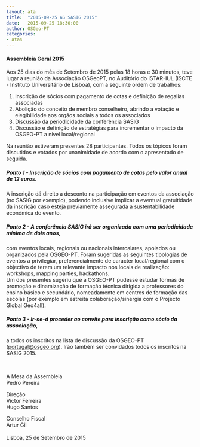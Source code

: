 ```yaml
---
layout: ata
title:  "2015-09-25 AG SASIG 2015"
date:   2015-09-25 18:30:00
author: OSGeo-PT
categories:
- atas
---
```

#### Assembleia Geral 2015
Aos 25 dias do mês de Setembro de 2015 pelas 18 horas e 30 minutos, teve lugar a reunião da Associação OSGeoPT, no Auditório do ISTAR-IUL (ISCTE - Instituto Universitário de Lisboa), com a seguinte ordem de trabalhos:

1. Inscrição de sócios com pagamento de cotas e definição de regalias associadas
2. Abolição do conceito de membro conselheiro, abrindo a votação e elegibilidade aos orgãos sociais a todos os associados
3. Discussão da periodicidade da conferência SASIG
4. Discussão e definição de estratégias para incrementar o impacto da OSGEO-PT a nível local/regional

Na reunião estiveram presentes 28 participantes. Todos os tópicos foram discutidos e votados por unanimidade de acordo com o apresentado de seguida.
<!--more-->

##### Ponto 1 - Inscrição de sócios com pagamento de cotas pelo valor anual de 12 euros. <br>
A inscrição dá direito a desconto na participação em eventos da associação (no SASIG por exemplo), podendo inclusive implicar a eventual gratuitidade da inscrição caso esteja previamente assegurada a sustentabilidade económica do evento.

##### Ponto 2 - A conferência SASIG irá ser organizada com uma periodicidade mínima de dois anos,<br>
com eventos locais, regionais ou nacionais intercalares, apoiados ou organizados pela OSGEO-PT. Foram sugeridas as seguintes tipologias de eventos a privilegiar, preferencialmente de carácter local/regional com o objectivo de terem um relevante impacto nos locais de realização: workshops, mapping parties, hackathons. <br>
Um dos presentes sugeriu que a OSGEO-PT pudesse estudar formas de promoção e dinamização de formação técnica dirigida a professores do ensino básico e secundário, nomeadamente em centros de formação das escolas (por exemplo em estreita colaboração/sinergia com o Projecto Global Geo4all).

##### Ponto 3 - Ir-se-á proceder ao convite para inscrição como sócio da associação,<br>
a todos os inscritos na lista de discussão da OSGEO-PT (portugal@osgeo.org). Irão também ser convidados todos os inscritos na SASIG 2015.


&nbsp;
&nbsp;

A Mesa da Assembleia<br>
Pedro Pereira

Direção<br>
Victor Ferreira<br>
Hugo Santos<br>

Conselho Fiscal<br>
Artur Gil<br>
<br>
Lisboa, 25 de Setembro de 2015
